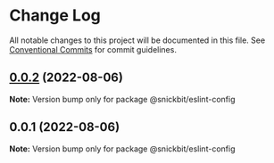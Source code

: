 # Change Log

All notable changes to this project will be documented in this file.
See [Conventional Commits](https://conventionalcommits.org) for commit guidelines.

## [0.0.2](https://github.com/snickbit/shareable-configs/compare/@snickbit/eslint-config@0.0.1...@snickbit/eslint-config@0.0.2) (2022-08-06)

**Note:** Version bump only for package @snickbit/eslint-config

## 0.0.1 (2022-08-06)

**Note:** Version bump only for package @snickbit/eslint-config
